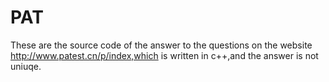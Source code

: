 # PAT

These are the source code of the answer to the questions on the website http://www.patest.cn/p/index,which is  written in c++,and the answer is not uniuqe.
